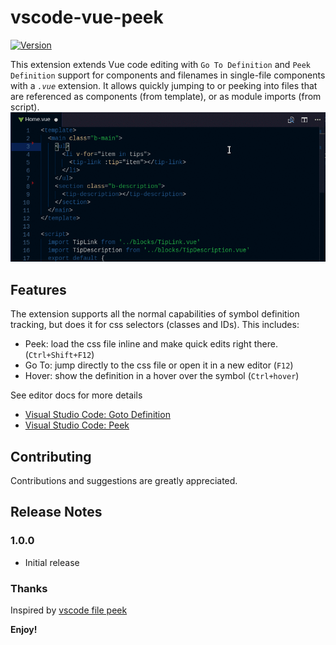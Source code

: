 # vscode-vue-peek
[![Version](https://vsmarketplacebadge.apphb.com/version/dariofuzinato.vue-peek.svg)](https://marketplace.visualstudio.com/items?itemName=dariofuzinato.vue-peek)

This extension extends Vue code editing with `Go To Definition` and `Peek Definition` support for components and filenames in single-file components with a *`.vue`* extension.
It allows quickly jumping to or peeking into files that are referenced as components (from template), or as module imports (from script). 
![Demo](images/vue-peek-demo.gif)

## Features

The extension supports all the normal capabilities of symbol definition tracking, but does it for css selectors (classes and IDs). This includes:

 * Peek: load the css file inline and make quick edits right there. (`Ctrl+Shift+F12`)
 * Go To: jump directly to the css file or open it in a new editor (`F12`)
 * Hover: show the definition in a hover over the symbol (`Ctrl+hover`)

See editor docs for more details
 * [Visual Studio Code: Goto Definition](https://code.visualstudio.com/docs/editor/editingevolved#_go-to-definition)
 * [Visual Studio Code: Peek](https://code.visualstudio.com/docs/editor/editingevolved#_peek)

## Contributing

Contributions and suggestions are greatly appreciated.

## Release Notes

### 1.0.0

  * Initial release

### Thanks
Inspired by [vscode file peek](https://github.com/abierbaum/vscode-file-peek)

**Enjoy!**